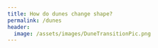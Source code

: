 ```yaml
---
title: How do dunes change shape?
permalink: /dunes
header:
  image: /assets/images/DuneTransitionPic.png
---
```

